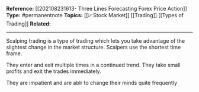 
**Reference:** [[202108231613- Three Lines Forecasting Forex Price Action]]
**Type:** #permanentnote 
**Topics:** [[💹Stock Market]] [[Trading]] [[Types of Trading]]
**Related:**

----

Scalping trading is a type of trading which lets you take advantage of the slightest change in the market structure. Scalpers use the shortest time frame.

They enter and exit multiple times in a continued trend. They take small profits and exit the trades immediately.

They are impatient and are ablr to change their minds quite frequently

